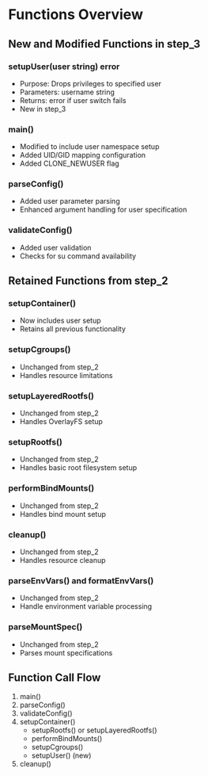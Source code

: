 # Functions Overview

## New and Modified Functions in step_3

### setupUser(user string) error
- Purpose: Drops privileges to specified user
- Parameters: username string
- Returns: error if user switch fails
- New in step_3

### main()
- Modified to include user namespace setup
- Added UID/GID mapping configuration
- Added CLONE_NEWUSER flag

### parseConfig()
- Added user parameter parsing
- Enhanced argument handling for user specification

### validateConfig()
- Added user validation
- Checks for su command availability

## Retained Functions from step_2

### setupContainer()
- Now includes user setup
- Retains all previous functionality

### setupCgroups()
- Unchanged from step_2
- Handles resource limitations

### setupLayeredRootfs()
- Unchanged from step_2
- Handles OverlayFS setup

### setupRootfs()
- Unchanged from step_2
- Handles basic root filesystem setup

### performBindMounts()
- Unchanged from step_2
- Handles bind mount setup

### cleanup()
- Unchanged from step_2
- Handles resource cleanup

### parseEnvVars() and formatEnvVars()
- Unchanged from step_2
- Handle environment variable processing

### parseMountSpec()
- Unchanged from step_2
- Parses mount specifications

## Function Call Flow

1. main()
2. parseConfig()
3. validateConfig()
4. setupContainer()
   - setupRootfs() or setupLayeredRootfs()
   - performBindMounts()
   - setupCgroups()
   - setupUser() (new)
5. cleanup()

